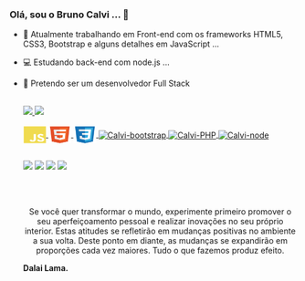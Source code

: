 ### Olá, sou o Bruno Calvi ... 👋
 
- 🔭 Atualmente trabalhando em Front-end com os frameworks HTML5, CSS3, Bootstrap e alguns detalhes em JavaScript ...
- 💻 Estudando back-end com node.js ...
- 🎯 Pretendo ser um desenvolvedor Full Stack

  <br/>
  
  <div>
    <a href="https://github.com/brunocalvi">
    <img height="170em" src="https://github-readme-stats.vercel.app/api?username=brunocalvi&show_icons=true&theme=dark&include_all_commits=true&count_private=true"/>
    <img height="170em" src="https://github-readme-stats.vercel.app/api/top-langs/?username=brunocalvi&layout=compact&langs_count=7&theme=dark"/>
  </div>
  
  <div style="display: inline_block"><br>
    <img align="center" alt="Calvi-Js" height="30" width="40" src="https://raw.githubusercontent.com/devicons/devicon/master/icons/javascript/javascript-plain.svg">
    <img align="center" alt="Calvi-HTML" height="30" width="40" src="https://raw.githubusercontent.com/devicons/devicon/master/icons/html5/html5-original.svg">
    <img align="center" alt="Calvi-CSS" height="30" width="40" src="https://raw.githubusercontent.com/devicons/devicon/master/icons/css3/css3-original.svg">
    <img align="center" alt="Calvi-bootstrap" height="auto" width="40" src="https://img.icons8.com/color/48/000000/bootstrap.png"/>
    <img align="center" alt="Calvi-PHP" height="auto" width="40" src="https://img.icons8.com/color/48/000000/php.png"/>
    <img align="center" alt="Calvi-node" height="auto" width="40" src="https://icongr.am/devicon/nodejs-original.svg"/>
  </div>
  
  ##

  <div>
    <a href="https://api.whatsapp.com/send?phone=551177441288" target="_blank"><img src="https://img.shields.io/badge/WhatsApp-25D366?style=for-the-badge&logo=whatsapp&logoColor=white" target="_blank"></a>
    <a href="https://www.instagram.com/bruno.calvi/" target="_blank"><img src="https://img.shields.io/badge/-Instagram-%23E4405F?style=for-the-badge&logo=instagram&logoColor=white" target="_blank"></a>
    <a href="mailto:calvireis@gmail.com"><img src="https://img.shields.io/badge/-Gmail-%23333?style=for-the-badge&logo=gmail&logoColor=white" target="_blank"></a>
    <a href="https://www.linkedin.com/in/brunocalvi/" target="_blank"><img src="https://img.shields.io/badge/-LinkedIn-%230077B5?style=for-the-badge&logo=linkedin&logoColor=white" target="_blank"></a>
  
  </div>
  
  <div>
    
    <br/><br/>
    
    <p align="center">Se você quer transformar o mundo, experimente primeiro promover o seu aperfeiçoamento pessoal e realizar inovações no seu próprio interior. Estas atitudes se refletirão em mudanças positivas no ambiente a sua volta. Deste ponto em diante, as mudanças se expandirão em proporções cada vez maiores. Tudo o que fazemos produz efeito.</p>

    __<p>Dalai Lama.</p>__
  </div>


